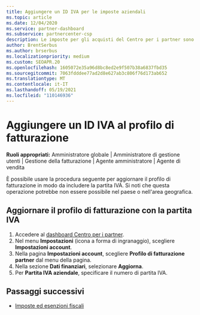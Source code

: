```yaml
---
title: Aggiungere un ID IVA per le imposte aziendali
ms.topic: article
ms.date: 12/04/2020
ms.service: partner-dashboard
ms.subservice: partnercenter-csp
description: Le imposte per gli acquisti del Centro per i partner sono determinate dall'indirizzo aziendale. Le aziende di alcuni paesi possono fornire il numero di partita IVA o l'equivalente locale.
author: BrentSerbus
ms.author: brserbus
ms.localizationpriority: medium
ms.custom: SEOAPR.20
ms.openlocfilehash: 1605072e35a96d8bc8ed2e9f507b38a6837fbd35
ms.sourcegitcommit: 7063fdddee77ad2d8e627ab3c806f76d173ab652
ms.translationtype: MT
ms.contentlocale: it-IT
ms.lasthandoff: 05/19/2021
ms.locfileid: "110146936"
---
```

# <a name="add-a-vat-id-to-your-billing-profile"></a>Aggiungere un ID IVA al profilo di fatturazione

**Ruoli appropriati:** Amministratore globale | Amministratore di gestione utenti | Gestione della fatturazione | Agente amministratore | Agente di vendita

È possibile usare la procedura seguente per aggiornare il profilo di fatturazione in modo da includere la partita IVA. Si noti che questa operazione potrebbe non essere possibile nel paese o nell'area geografica.

## <a name="update-your-billing-profile-with-your-vat-id"></a>Aggiornare il profilo di fatturazione con la partita IVA

1. Accedere al [dashboard Centro per i partner](https://partner.microsoft.com/dashboard/).
2. Nel menu **Impostazioni** (icona a forma di ingranaggio), scegliere **Impostazioni account**.
3. Nella pagina **Impostazioni account**, scegliere **Profilo di fatturazione partner** dal menu della pagina.
4. Nella sezione **Dati finanziari**, selezionare **Aggiorna**.
5. Per **Partita IVA aziendale**, specificare il numero di partita IVA.

## <a name="next-steps"></a>Passaggi successivi

- [Imposte ed esenzioni fiscali](tax-and-tax-exemptions.md)
